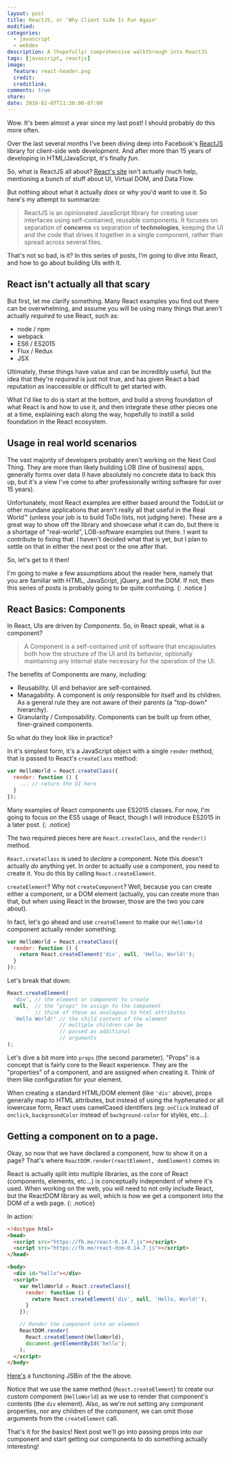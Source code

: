 ```yaml
---
layout: post
title: ReactJS, or 'Why Client Side Is Fun Again'
modified:
categories: 
  - javascript
  - webdev
description: A (hopefully) comprehensive walkthrough into ReactJS
tags: [javascript, reactjs]
image:
  feature: react-header.png
  credit:
  creditlink:
comments: true
share:
date: 2016-02-07T11:30:00-07:00
---
```


Wow. It's been almost a year since my last post! I should probably do this
more often.

Over the last several months I've been diving deep into Facebook's [ReactJS][1]
library for client-side web development. And after more than 15 years of
developing in HTML/JavaScript, it's finally _fun_. 

<!-- more -->

So, what is ReactJS all about? [React's site][1] isn't actually much help,
mentioning a bunch of stuff about UI, Virtual DOM, and Data Flow. 

But nothing about what it actually _does_ or why you'd want to use it. So here's
my attempt to summarize:

> ReactJS is an opinionated JavaScript library for creating user interfaces
> using self-contained, reusable components. It focuses on separation of
> **concerns** vs separation of **technologies**, keeping the UI and the code
> that drives it together in a single component, rather than spread across
> several files.

That's not so bad, is it? In this series of posts, I'm going to dive into React,
and how to go about building UIs with it.

## React isn't actually all that scary

But first, let me clarify something.  Many React examples you find out there can
be overwhelming, and assume you will be using many things that aren't actually
_required_ to use React, such as:

* node / npm
* webpack
* ES6 / ES2015
* Flux / Redux
* JSX

Ultimately, these things have value and can be incredibly useful, but the idea
that they're _required_ is just not true, and has given React a bad reputation
as inaccessible or difficult to get started with. 

What I'd like to do is start at the bottom, and build a strong foundation of
what React is and how to use it, and then integrate these other pieces one at a
time, explaining each along the way, hopefully to instill a solid foundation in
the React ecosystem.

## Usage in real world scenarios

The vast majority of developers probably aren't working on the Next Cool Thing.
They are more than likely building LOB (line of business) apps, generally forms
over data (I have absolutely no concrete data to back this up, but it's a view
I've come to after professionally writing software for over 15 years).

Unfortunately, most React examples are either based around the TodoList or other
mundane applications that aren't really all that useful in the Real World&#8482;
(unless your job is to build ToDo lists, not judging here). These are a great
way to show off the library and showcase what it can do, but there is a shortage
of "real-world", LOB-software examples out there. I want to contribute to fixing
that. I haven't decided what that is yet, but I plan to settle on that in either
the next post or the one after that.

So, let's get to it then!

I'm going to make a few assumptions about the reader here, namely that you are
familiar with HTML, JavaScript, jQuery, and the DOM. If not, then this series
of posts is probably going to be quite confusing.
{: .notice }

## React Basics: Components

In React, UIs are driven by _Components_. So, in React speak, what is a
component? 

> A Component is a self-contained unit of software that encapsulates both how
> the structure of the UI and its behavior, optionally maintaining any internal
> state necessary for the operation of the UI.

The benefits of Components are many, including:

* Reusability. UI and behavior are self-contained.
* Managability. A component is _only_ responsible for itself and its children.
  As a general rule they are not aware of their parents (a "top-down" hierarchy).
* Granularity / Composability. Components can be built up from other,
  finer-grained components.

So what do they look like in practice?

In it's simplest form, it's a JavaScript object with a single
`render` method, that is passed to React's `createClass` method:

~~~ javascript
var HelloWorld = React.createClass({
  render: function () {
    ... // return the UI here
  }
});
~~~

Many examples of React components use ES2015 classes. For now, I'm going to
focus on the ES5 usage of React, though I will introduce ES2015 in a later
post.
{: .notice}

The two required pieces here are `React.createClass`, and the `render()` method.

`React.createClass` is used to _declare_ a component. Note this doesn't actually
_do_ anything yet. In order to actually use a component, you need to create it.
You do this by calling `React.createElement`. 

`createElement`? Why not `createComponent`? Well, because you can create either
a component, or a DOM element (actually, you can create more than that, but when
using React in the browser, those are the two you care about).

In fact, let's go ahead and use `createElement` to make our `HelloWorld`
component actually render something:

~~~ javascript
var HelloWorld = React.createClass({
  render: function () {
    return React.createElement('div', null, 'Hello, World!');
  }
});
~~~

Let's break that down:

~~~ javascript
React.createElement(
  'div', // the element or component to create
  null,  // the "props" to assign to the component
         // think of these as analagous to html attributes
  'Hello World!' // the child content of the element
                 // multiple children can be 
                 // passed as additional
                 // arguments
);
~~~

Let's dive a bit more into `props` (the second parameter). "Props" is a concept
that is fairly core to the React experience. They are the "properties" of a
component, and are assigned when creating it. Think of them like configuration
for your element. 

When creating a standard HTML/DOM element (like `'div'` above), props generally
map to HTML attributes, but instead of using the hyphenated or all lowercase
form, React uses camelCased identifiers (eg: `onClick` instead of `onclick`,
`backgroundColor` instead of `background-color` for styles, etc...).

## Getting a component on to a page.

Okay, so now that we have declared a component, how to show it on a page? That's
where `ReactDOM.render(reactElement, domElement)` comes in:

React is actually split into multiple libraries, as the core of React
(components, elements, etc...) is conceptually independent of where it's used.
When working on the web, you will need to not only include React, but the
ReactDOM library as well, which is how we get a component into the DOM of a
web page.
{: .notice}

In action:

~~~ html
<!doctype html>
<head>
  <script src="https://fb.me/react-0.14.7.js"></script>
  <script src="https://fb.me/react-dom-0.14.7.js"></script>
</head>

<body>
  <div id="hello"></div>
  <script>
    var HelloWorld = React.createClass({
      render: function () {
        return React.createElement('div', null, 'Hello, World!');
      }
    });

    // Render the component into an element
    ReactDOM.render(
      React.createElement(HelloWorld),
      document.getElementById('hello');
    );
  </script>
</body>
~~~

[Here's][2] a functioning JSBin of the the above.

Notice that we use the same method (`React.createElement`) to create our custom
component (`HelloWorld`) as we use to render that component's contents (the
`div` element). Also, as we're not setting any component properties, nor any
children of the component, we can omit those arguments from the `createElement`
call.

That's it for the basics! Next post we'll go into passing props into our
component and start getting our components to do something actually interesting!


[1]: http://facebook.github.io/react/
[2]: http://jsbin.com/noyote/edit?html,output

<!-- vim: set tw=80 wm=80 : -->
